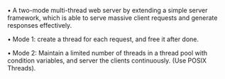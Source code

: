 • A two-mode multi-thread web server by extending a simple server framework, which is able to serve massive client requests and generate responses effectively. 

• Mode 1: create a thread for each request, and free it after done. 

• Mode 2: Maintain a limited number of threads in a thread pool with condition variables, and server the clients continuously. (Use POSIX Threads).
